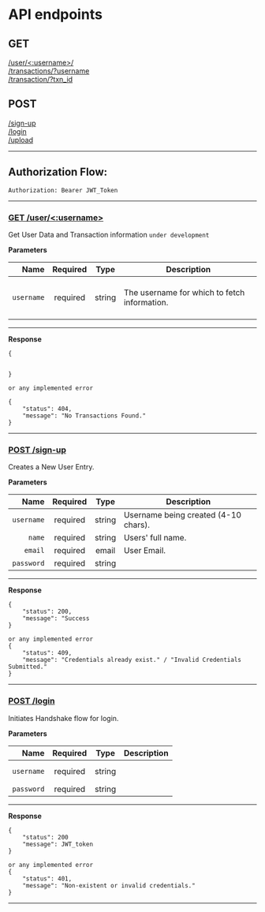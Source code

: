 # API endpoints

## GET
[/user/<:username>/](#user) <br/>
[/transactions/?username](#transactions) <br/>
[/transaction/?txn_id](#transaction) <br/>

## POST
[/sign-up](#sign-up/) <br/>
[/login](#/login/) <br/>
[/upload](#/upload/) <br/>
___
## Authorization Flow:

```
Authorization: Bearer JWT_Token
```

---
### <u> GET /user/<:username> </u>

Get User Data and Transaction information `under development`

**Parameters**

|          Name | Required |  Type   | Description                                                                                                                                                           |
| -------------:|:--------:|:-------:| --------------------------------------------------------------------------------------------------------------------------------------------------------------------- |
|     `username` | required | string  | <br/>The username for which to fetch information. <br/><br/>

---

**Response**

```
{

   
}

or any implemented error

{
    "status": 404,
    "message": "No Transactions Found."
}
```
___

### <u> POST /sign-up </u>
Creates a New User Entry. 

**Parameters**

|          Name | Required |  Type   | Description                                                                                                                                                           |
| -------------:|:--------:|:-------:| --------------------------------------------------------------------------------------------------------------------------------------------------------------------- |
|     `username` | required | string  |Username being created (4-10 chars).<br/>|
|        `name` | required | string  |  Users' full name. <br/> |
| `email` | required | email | User Email. 
|       `password` | required | string
---
**Response**

```
{
    "status": 200,
    "message": "Success
}

or any implemented error
{
    "status": 409,
    "message": "Credentials already exist." / "Invalid Credentials Submitted."
}
```
___

### <u> POST /login </u>
Initiates Handshake flow for login.

**Parameters**

|          Name | Required |  Type   | Description                                                                                                                                                         |
| -------------:|:--------:|:-------:| ------------------------------------------------------------------------------------------------------------------------------------------------------------------- |
|     `username` | required | string  |  <br/><br/>|
|       `password` | required | string  | 

---
**Response**

```
{
    "status": 200
    "message": JWT_token
}

or any implemented error
{
    "status": 401,
    "message": "Non-existent or invalid credentials."
}
```
___
